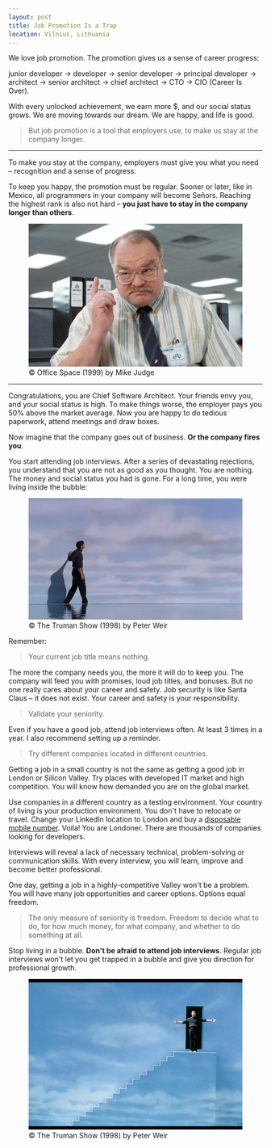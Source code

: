 ```yaml
---
layout: post
title: Job Promotion Is a Trap
location: Vilnius, Lithuania
---
```



We love job promotion. The promotion gives us a sense of career progress:

junior developer → developer → senior developer → principal developer → architect → senior architect → chief architect → CTO  →  CIO (Career Is Over).

With every unlocked achievement, we earn more $, and our social status grows. We are moving towards our dream. We are happy, and life is good.

> But job promotion is a tool that employers use, to make us stay at the company longer.

---

To make you stay at the company, employers must give you what you need – recognition and a sense of progress.

To keep you happy, the promotion must be regular. Sooner or later, like in Mexico, all programmers in your company will become Señors. Reaching the highest rank is also not hard – **you just have to stay in the company longer than others**.

<figure>
<img src="/images/smykowski.jpg">
<figcaption>© Office Space (1999) by Mike Judge</figcaption>
</figure>

---

Congratulations, you are Chief Software Architect. Your friends envy you, and your social status is high. To make things worse, the employer pays you 50% above the market average. Now you are happy to do tedious paperwork, attend meetings and draw boxes.

Now imagine that the company goes out of business. **Or the company fires you**.

You start attending job interviews. After a series of devastating rejections, you understand that you are not as good as you thought. You are nothing. The money and social status you had is gone. For a long time, you were living inside the bubble:

<figure>
<img src="/images/truman.jpg">
<figcaption>© The Truman Show (1998) by Peter Weir</figcaption>
</figure>

Remember:

> Your current job title means nothing.

The more the company needs you, the more it will do to keep you. The company will feed you with promises, loud job titles, and bonuses. But no one really cares about your career and safety. Job security is like Santa Claus – it does not exist. Your career and safety is your responsibility. 

> Validate your seniority.

Even if you have a good job, attend job interviews often. At least 3 times in a year. I also recommend setting up a reminder.

> Try different companies located in different countries.

Getting a job in a small country is not the same as getting a good job in London or Silicon Valley. Try places with developed IT market and high competition. You will know how demanded you are on the global market. 

Use companies in a different country as a testing environment. Your country of living is your production environment. You don't have to relocate or travel. Change your LinkedIn location to London and buy a [disposable mobile number](https://hushed.com/). Voila! You are Londoner. There are thousands of companies looking for developers.

Interviews will reveal a lack of necessary technical, problem-solving or communication skills. With every interview, you will learn, improve and become better professional. 

One day, getting a job in a highly-competitive Valley won't be a problem. You will have many job opportunities and career options. Options equal freedom.

> The only measure of seniority is freedom. Freedom to decide what to do, for how much money, for what company, and whether to do something at all.

Stop living in a bubble. **Don't be afraid to attend job interviews**. Regular job interviews won't let you get trapped in a bubble and give you direction for professional growth.

<figure>
<img src="/images/truman_free.jpg">
<figcaption>© The Truman Show (1998) by Peter Weir</figcaption>
</figure>
